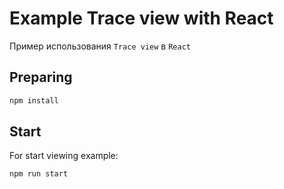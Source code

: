 # Example Trace view with React

Пример использования `Trace view` в `React`

## Preparing

```bash
npm install
```

## Start

For start viewing example:

```bash
npm run start
```
